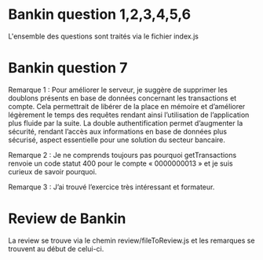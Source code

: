 # Bankin question 1,2,3,4,5,6

L'ensemble des questions sont traités via le fichier index.js

# Bankin question 7

Remarque 1 :
Pour améliorer le serveur, je suggère de supprimer les doublons présents en base de données concernant les transactions et compte. Cela permettrait de libérer de la place en mémoire et d’améliorer légèrement le temps des requêtes rendant ainsi l’utilisation de l’application plus fluide par la suite. La double authentification permet d’augmenter la sécurité, rendant l’accès aux informations en base de données plus sécurisé, aspect essentielle pour une solution du secteur bancaire.

Remarque 2 :
Je ne comprends toujours pas pourquoi getTransactions renvoie un code statut 400 pour le compte « 0000000013 » et je suis curieux de savoir pourquoi.

Remarque 3 :
J’ai trouvé l’exercice très intéressant et formateur.

# Review de Bankin 

La review se trouve via le chemin review/fileToReview.js et les remarques se trouvent au début de celui-ci.


